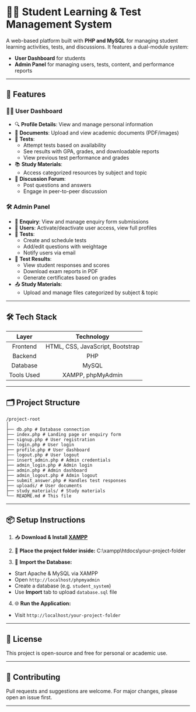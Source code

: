 # 🧑‍🎓 Student Learning & Test Management System

A web-based platform built with **PHP and MySQL** for managing student learning activities, tests, and discussions. It features a dual-module system:

- **User Dashboard** for students
- **Admin Panel** for managing users, tests, content, and performance reports

---

## 🚀 Features

### 👨‍🎓 User Dashboard
- 🔍 **Profile Details**: View and manage personal information
- 📁 **Documents**: Upload and view academic documents (PDF/images)
- 🧪 **Tests**:
  - Attempt tests based on availability
  - See results with GPA, grades, and downloadable reports
  - View previous test performance and grades
- 📚 **Study Materials**:
  - Access categorized resources by subject and topic
- 💬 **Discussion Forum**:
  - Post questions and answers
  - Engage in peer-to-peer discussion

### 🛠️ Admin Panel
- 📩 **Enquiry**: View and manage enquiry form submissions
- 👥 **Users**: Activate/deactivate user access, view full profiles
- 🧠 **Tests**:
  - Create and schedule tests
  - Add/edit questions with weightage
  - Notify users via email
- 🧾 **Test Results**:
  - View student responses and scores
  - Download exam reports in PDF
  - Generate certificates based on grades
- 📤 **Study Materials**:
  - Upload and manage files categorized by subject & topic

---

## 🛠️ Tech Stack

| Layer        | Technology           |
|:------------:|:---------------------------------------:|
| Frontend     | HTML, CSS, JavaScript, Bootstrap |
| Backend      | PHP                  |
| Database     | MySQL                |
| Tools Used   | XAMPP, phpMyAdmin    |

---

## 🗂️ Project Structure

```
/project-root
│
├── db.php # Database connection
├── index.php # Landing page or enquiry form
├── signup.php # User registration
├── login.php # User login
├── profile.php # User dashboard 
├── logout.php # User logout
├── insert_admin.php # Admin credentials
├── admin_login.php # Admin login
├── admin.php # Admin dashboard
├── admin_logout.php # Admin logout
├── submit_answer.php # Handles test responses
├── uploads/ # User documents
├── study_materials/ # Study materials 
└── README.md # This file
```
---

## 📦 Setup Instructions

1. 📥 **Download & Install [XAMPP](https://www.apachefriends.org/)**                            
2. 📁 **Place the project folder inside:**                                                       C:\xampp\htdocs\your-project-folder

3. 🧾 **Import the Database:**
- Start Apache & MySQL via XAMPP
- Open `http://localhost/phpmyadmin`
- Create a database (e.g. `student_system`)
- Use **Import** tab to upload `database.sql` file                                              
4. 🌐 **Run the Application:**
- Visit `http://localhost/your-project-folder`

---

## 📄 License

This project is open-source and free for personal or academic use.

---

## 🤝 Contributing

Pull requests and suggestions are welcome. For major changes, please open an issue first.

---

